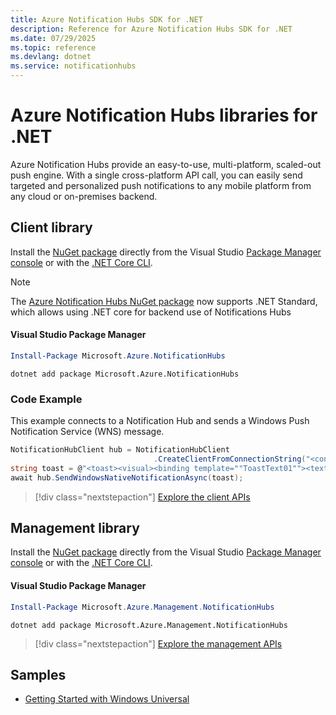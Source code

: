 ```yaml
---
title: Azure Notification Hubs SDK for .NET
description: Reference for Azure Notification Hubs SDK for .NET
ms.date: 07/29/2025
ms.topic: reference
ms.devlang: dotnet
ms.service: notificationhubs
---
```

# Azure Notification Hubs libraries for .NET

Azure Notification Hubs provide an easy-to-use, multi-platform, scaled-out push engine. With a single cross-platform API call, you can easily send targeted and personalized push notifications to any mobile platform from any cloud or on-premises backend.

## Client library

Install the [NuGet package](https://www.nuget.org/packages/Microsoft.Azure.NotificationHubs) directly from the Visual Studio [Package Manager console][PackageManager] or with the [.NET Core CLI][DotNetCLI].

> [!NOTE]
> The [Azure Notification Hubs NuGet package](https://www.nuget.org/packages/Microsoft.Azure.NotificationHubs) now supports .NET Standard, which allows using .NET core for backend use of Notifications Hubs

#### Visual Studio Package Manager

```powershell
Install-Package Microsoft.Azure.NotificationHubs
```

```dotnetcli
dotnet add package Microsoft.Azure.NotificationHubs
```

### Code Example

This example connects to a Notification Hub and sends a Windows Push Notification Service (WNS) message.

```csharp
NotificationHubClient hub = NotificationHubClient
                                .CreateClientFromConnectionString("<connection string with full access>", "<hub name>");
string toast = @"<toast><visual><binding template=""ToastText01""><text id=""1"">Hello from a .NET App!</text></binding></visual></toast>";
await hub.SendWindowsNativeNotificationAsync(toast);
```

> [!div class="nextstepaction"]
> [Explore the client APIs](/dotnet/api/overview/azure/notificationhubs/client)

## Management library

Install the [NuGet package](https://www.nuget.org/packages/Microsoft.Azure.Management.NotificationHubs) directly from the Visual Studio [Package Manager console][PackageManager] or with the [.NET Core CLI][DotNetCLI].

#### Visual Studio Package Manager

```powershell
Install-Package Microsoft.Azure.Management.NotificationHubs
```

```dotnetcli
dotnet add package Microsoft.Azure.Management.NotificationHubs
```

> [!div class="nextstepaction"]
> [Explore the management APIs](/dotnet/api/overview/azure/notificationhubs/management)

## Samples

- [Getting Started with Windows Universal](https://github.com/Azure/azure-notificationhubs-samples/tree/master/dotnet/GetStartedWindowsUniversal)

[PackageManager]: https://docs.microsoft.com/nuget/tools/package-manager-console
[DotNetCLI]: https://docs.microsoft.com/dotnet/core/tools/dotnet-add-package